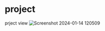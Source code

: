 # project
prject view
![Screenshot 2024-01-14 120509](https://github.com/sujitG96/project/assets/115396870/e49b9e2b-b407-4be5-8515-ec830d85913c)
